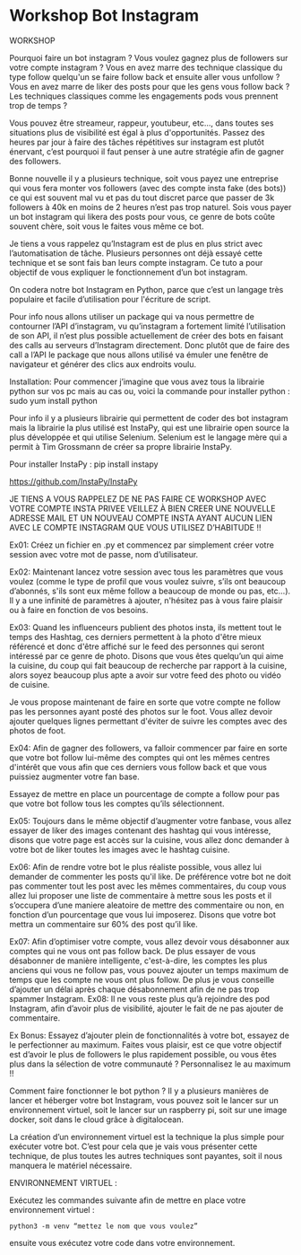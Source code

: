# Workshop Bot Instagram 

WORKSHOP

Pourquoi faire un bot instagram ?
Vous voulez gagnez plus de followers sur votre compte instagram ? Vous en avez marre des technique classique du type follow quelqu'un se faire follow back et ensuite aller vous unfollow ? Vous en avez marre de liker des posts pour que les gens vous follow back ? Les techniques classiques comme les engagements pods vous prennent trop de temps ?

Vous pouvez être streameur, rappeur, youtubeur, etc…, dans toutes ses situations plus de visibilité est égal à plus d'opportunités. Passez des heures par jour à faire des tâches répétitives sur instagram est plutôt énervant, c’est pourquoi il faut penser à une autre stratégie afin de gagner des followers.
 
Bonne nouvelle il y a plusieurs technique, soit vous payez une entreprise qui vous fera monter vos followers (avec des compte insta fake (des bots)) ce qui est souvent mal vu et pas du tout discret parce que passer de 3k followers à 40k en moins de 2 heures n’est pas trop naturel. Sois vous payer un bot instagram qui likera des posts pour vous, ce genre de bots coûte souvent chère, soit vous le faites vous même ce bot.
 
Je tiens a vous rappelez qu’Instagram est de plus en plus strict avec l’automatisation de tâche. Plusieurs personnes ont déjà essayé cette technique et se sont fais ban leurs compte instagram. Ce tuto a pour objectif de vous expliquer le fonctionnement d’un bot instagram.
 
On codera notre bot Instagram en Python, parce que c’est un langage très populaire et facile d’utilisation pour l'écriture de script.
 
Pour info nous allons utiliser un package qui va nous permettre de contourner l’API d’instagram, vu qu’instagram a fortement limité l’utilisation de son API, il n’est plus possible actuellement de créer des bots en faisant des calls au serveurs d’Instagram directement. Donc plutôt que de faire des call a l’API le package que nous allons utilisé va émuler une fenêtre de navigateur et générer des clics aux endroits voulu.
 
 
 
 
 
 
 
Installation:
Pour commencer j’imagine que vous avez tous la librairie python sur vos pc mais au cas ou, voici la commande pour installer python :
sudo yum install python


Pour info il y a plusieurs librairie qui permettent de coder des bot instagram mais la librairie la plus utilisé est InstaPy, qui est une librairie open source la plus développée et qui utilise Selenium. Selenium est le langage mère qui a permit à Tim Grossmann de créer sa propre librairie InstaPy.

Pour installer InstaPy : 
pip install instapy

https://github.com/InstaPy/InstaPy


JE TIENS A VOUS RAPPELEZ DE NE PAS FAIRE CE WORKSHOP AVEC VOTRE COMPTE INSTA PRIVEE VEILLEZ À BIEN CREER UNE NOUVELLE ADRESSE MAIL ET UN NOUVEAU COMPTE INSTA AYANT AUCUN LIEN AVEC LE COMPTE INSTAGRAM QUE VOUS UTILISEZ D’HABITUDE !!




Ex01:
Créez un fichier en .py et commencez par simplement créer votre session avec votre mot de passe, nom d’utilisateur.


Ex02:
Maintenant lancez votre session avec tous les paramètres que vous voulez (comme le type de profil que vous voulez suivre, s’ils ont beaucoup d’abonnés, s'ils sont eux même follow a beaucoup de monde ou pas, etc...). Il y a une infinité de paramètres à ajouter, n'hésitez pas à vous faire plaisir ou à faire en fonction de vos besoins.








Ex03:
Quand les influenceurs publient des photos insta, ils mettent tout le temps des Hashtag, ces derniers permettent à la photo d'être mieux référencé et donc d'être affiché sur le feed des personnes qui seront intéressé par ce genre de photo.
Disons que vous êtes quelqu’un qui aime la cuisine, du coup qui fait beaucoup de recherche par rapport à la cuisine, alors soyez beaucoup plus apte a avoir sur votre feed des photo ou vidéo de cuisine.


Je vous propose maintenant de faire en sorte que votre compte ne follow pas les personnes ayant posté des photos sur le foot. Vous allez devoir ajouter quelques lignes permettant d'éviter de suivre  les comptes avec des photos de foot.

Ex04:
Afin de gagner des followers, va falloir commencer par faire en sorte que votre bot follow lui-même des comptes qui ont les mêmes centres d'intérêt que vous afin que ces derniers vous follow back et que vous puissiez augmenter votre fan base.

Essayez de mettre en place un pourcentage de compte a follow pour pas que votre bot follow tous les comptes qu’ils sélectionnent.

Ex05:
Toujours dans le même objectif d’augmenter votre fanbase, vous allez essayer de liker des images contenant des hashtag qui vous intéresse, disons que votre page est accès sur la cuisine, vous allez donc demander à votre bot de liker toutes les images avec le hashtag cuisine.

Ex06:
Afin de rendre votre bot le plus réaliste possible, vous allez lui demander de commenter les posts qu'il like. De préférence votre bot ne doit pas commenter tout les post avec les mêmes commentaires, du coup vous allez lui proposer une liste de commentaire à mettre sous les posts et il s’occupera d’une maniere aleatoire de mettre des commentaire ou non, en fonction d’un pourcentage que vous lui imposerez. Disons que votre bot mettra un commentaire sur 60% des post qu’il like.

Ex07:
Afin d’optimiser votre compte, vous allez devoir vous désabonner aux comptes qui ne vous ont pas follow back. De plus essayer de vous désabonner de manière intelligente, c'est-à-dire, les comptes les plus anciens qui vous ne follow pas, vous pouvez ajouter un temps maximum de temps que les compte ne vous ont plus follow. 
De plus je vous conseille d’ajouter un délai après chaque désabonnement afin de ne pas trop spammer Instagram.
Ex08:
Il ne vous reste plus qu’à rejoindre des pod Instagram, afin d’avoir plus de visibilité, ajouter le fait de ne pas ajouter de commentaire.


Ex Bonus:
Essayez d’ajouter plein de fonctionnalités à votre bot, essayez de le perfectionner au maximum. Faites vous plaisir, est ce que votre objectif est d’avoir le plus de followers le plus rapidement possible, ou vous êtes plus dans la sélection de votre communauté ? 
Personnalisez le au maximum !!


Comment faire fonctionner le bot python ?
Il y a plusieurs manières de lancer et héberger votre bot Instagram, vous pouvez soit le lancer sur un environnement virtuel, soit le lancer sur un raspberry pi, soit sur une image docker, soit dans le cloud grâce à digitalocean.

La création d’un environnement virtuel est la technique la plus simple pour exécuter votre bot. C’est pour cela que je vais vous présenter cette technique, de plus toutes les autres techniques sont payantes, soit il nous manquera le matériel nécessaire.

ENVIRONNEMENT VIRTUEL :

Exécutez les commandes suivante afin de mettre en place votre environnement virtuel :

``` python3 -m venv “mettez le nom que vous voulez” ```

ensuite vous exécutez votre code dans votre environnement.
